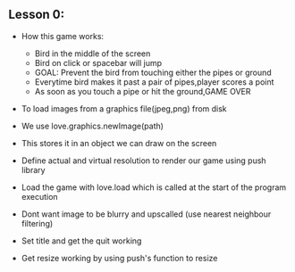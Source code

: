 ## Lesson 0:

- How this game works:
    - Bird in the middle of the screen
    - Bird on click or spacebar will jump
    - GOAL: Prevent the bird from touching either the pipes or ground
    - Everytime bird makes it past a pair of pipes,player scores a point
    - As soon as you touch a pipe or hit the ground,GAME OVER
    
- To load images from a graphics file(jpeg,png) from disk
- We use love.graphics.newImage(path)
- This stores it in an object we can draw on the screen
- Define actual and virtual resolution to render our game using push library
- Load the game with love.load which is called at the start of the program execution
- Dont want image to be blurry and upscalled (use nearest neighbour filtering)
- Set title and get the quit working
- Get resize working by using push's function to resize